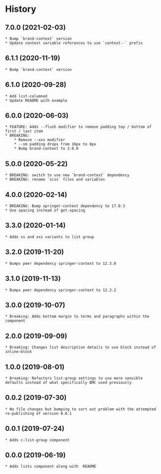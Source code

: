 # History

## 7.0.0 (2021-02-03)
    * Bump `brand-context` version
    * Update context variable references to use `context--` prefix

## 6.1.1 (2020-11-19)
    * Bump `brand-context` version

## 6.1.0 (2020-09-28)
    * Add list-columned
    * Update README with example

## 6.0.0 (2020-06-03)
    * FEATURE: Adds --flush modifier to remove padding top / bottom of first / last item
    * BREAKING: 
        * Remove --xxs modifier
        * --sm padding drops from 16px to 8px
        * Bump brand-context to 3.0.0

## 5.0.0 (2020-05-22)
    * BREAKING: switch to use new `brand-context` dependency
    * BREAKING: rename `scss` files and variables

## 4.0.0 (2020-02-14)
	* BREAKING: Bump springer-context dependency to 17.0.3
	* Use spacing instead of get-spacing

## 3.3.0 (2020-01-14)
    * Adds xs and xxs variants to list group

## 3.2.0 (2019-11-20)
    * Bumps peer dependency springer-context to 12.3.0
    
## 3.1.0 (2019-11-13)
    * Bumps peer dependency springer-context to 12.2.2

## 3.0.0 (2019-10-07)
	* Breaking: Adds bottom margin to terms and paragraphs within the component

## 2.0.0 (2019-09-09)
	* Breaking: Changes list description details to use block instead of inline-block

## 1.0.0 (2019-08-01)
	* Breaking: Refactors list-group settings to use more sensible defaults instead of what specifically BMC used previously

## 0.0.2 (2019-07-30)
	* No file changes but bumping to sort out problem with the attempted re-publishing of version 0.0.1

## 0.0.1 (2019-07-24)
	* Adds c-list-group component

## 0.0.0 (2019-06-19)
	* Adds lists component along with  README
